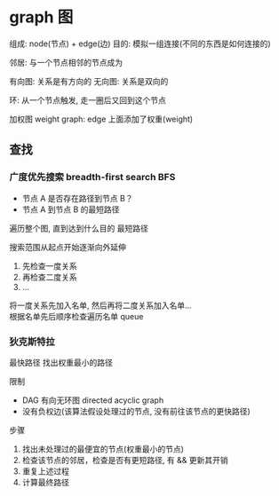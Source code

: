 # graph 图

组成: node(节点) + edge(边)
目的: 模拟一组连接(不同的东西是如何连接的)

邻居: 与一个节点相邻的节点成为

有向图: 关系是有方向的
无向图: 关系是双向的

环: 从一个节点触发, 走一圈后又回到这个节点

加权图 weight graph: edge 上面添加了权重(weight)

## 查找

### 广度优先搜索 breadth-first search BFS

- 节点 A 是否存在路径到节点 B？
- 节点 A 到节点 B 的最短路径

遍历整个图, 直到达到什么目的
最短路径

搜索范围从起点开始逐渐向外延伸

1. 先检查一度关系
2. 再检查二度关系
3. ...

将一度关系先加入名单, 然后再将二度关系加入名单...  
根据名单先后顺序检查遍历名单 queue

### 狄克斯特拉

最快路径
找出权重最小的路径

限制

- DAG 有向无环图 directed acyclic graph
- 没有负权边(该算法假设处理过的节点, 没有前往该节点的更快路径)

步骤

1. 找出未处理过的最便宜的节点(权重最小的节点)
2. 检查该节点的邻居，检查是否有更短路径, 有 && 更新其开销
3. 重复上述过程
4. 计算最终路径

